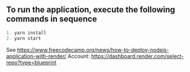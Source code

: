 ## To run the application, execute the following commands in sequence

```Javascript
1. yarn install
2. yarn start
```

See https://www.freecodecamp.org/news/how-to-deploy-nodejs-application-with-render/
Account: https://dashboard.render.com/select-repo?type=blueprint
